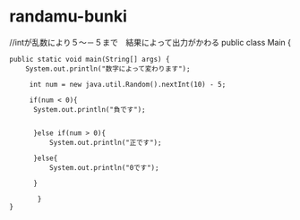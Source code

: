 # randamu-bunki
//intが乱数により５～－５まで　結果によって出力がかわる
public class Main {
 
    
	public static void main(String[] args) {
		System.out.println("数字によって変わります");
		 
		 int num = new java.util.Random().nextInt(10) - 5;
		 
		 if(num < 0){
		  System.out.println("負です");
		  
		  
		  }else if(num > 0){
		      System.out.println("正です");
		  
		  }else{
		      System.out.println("0です");
		      
		  }
		      
           }
    }
